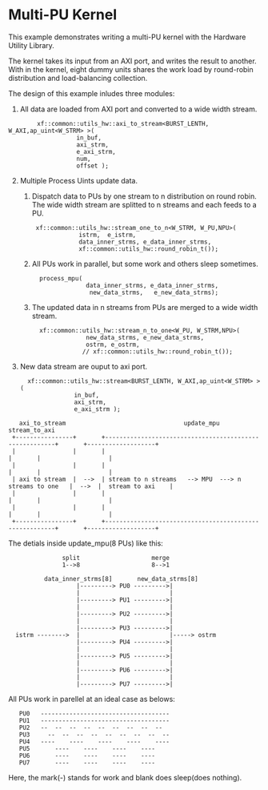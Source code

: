 # Multi-PU Kernel

This example demonstrates writing a multi-PU kernel with the Hardware Utility
Library.

The kernel takes its input from an AXI port, and writes the result to another.
With in the kernel, eight dummy units shares the work load by
round-robin distribution and load-balancing collection.

The design of this example inludes three modules:

   1. All data are loaded from AXI port and converted to a wide width stream.
   ```
           xf::common::utils_hw::axi_to_stream<BURST_LENTH, W_AXI,ap_uint<W_STRM> >(
                      in_buf,
                      axi_strm,
                      e_axi_strm,
                      num,
                      offset );
   ```

   2. Multiple Process Uints update data.

      1) Dispatch data to PUs by one stream to n distribution on round robin.
         The wide width stream are splitted to n streams and each feeds to a PU.
          ```
           xf::common::utils_hw::stream_one_to_n<W_STRM, W_PU,NPU>(
                       istrm,  e_istrm,
                       data_inner_strms, e_data_inner_strms,
                       xf::common::utils_hw::round_robin_t());
         ```
      2) All PUs work in parallel, but some work and others sleep sometimes.
         ```
           process_mpu(
                        data_inner_strms, e_data_inner_strms,
                         new_data_strms,   e_new_data_strms);

      3) The updated data in n streams from PUs are merged to a wide width stream.
         ```
           xf::common::utils_hw::stream_n_to_one<W_PU, W_STRM,NPU>(
                        new_data_strms, e_new_data_strms,
                        ostrm, e_ostrm,
                       // xf::common::utils_hw::round_robin_t());
         ```

   3. New data stream are ouput to axi port.
         ```
           xf::common::utils_hw::stream<BURST_LENTH, W_AXI,ap_uint<W_STRM> >(
                        in_buf,
                        axi_strm,
                        e_axi_strm );
         ```

 ```
    axi_to_stream                                 update_mpu                                    stream_to_axi
  +----------------+       +--------------------------------------------------------+       +-------------------+
  |                |       |                                                        |       |                   |
  |                |       |                                                        |       |                   |
  | axi to stream  |  -->  | stream to n streams   --> MPU  ---> n streams to one   |  -->  |  stream to axi    |
  |                |       |                                                        |       |                   |
  |                |       |                                                        |       |                   |
  +----------------+       +--------------------------------------------------------+       +-------------------+
 ```

The detials inside update_mpu(8 PUs) like this:

```
               split                    merge
               1-->8                    8-->1

          data_inner_strms[8]       new_data_strms[8]
                   |---------> PU0 --------->|
                   |                         |
                   |---------> PU1 --------->|
                   |                         |
                   |---------> PU2 --------->|
                   |                         |
                   |---------> PU3 --------->|
  istrm -------->  |                         |-----> ostrm
                   |---------> PU4 --------->|
                   |                         |
                   |---------> PU5 --------->|
                   |                         |
                   |---------> PU6 --------->|
                   |                         |
                   |---------> PU7 --------->|
```

All PUs work in parellel at an ideal case as belows:

```
   PU0   ------------------------------------
   PU1   ------------------------------------
   PU2   --  --  --  --  --  --  --  --  --
   PU3     --  --  --  --  --  --  --  --  --
   PU4   ----    ----    ----    ----    ----
   PU5       ----    ----    ----    ----
   PU6       ----    ----    ----    ----
   PU7       ----    ----    ----    ----
```

Here, the mark(-) stands for work and blank does sleep(does nothing).

